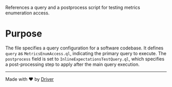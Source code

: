 <!--------------------------------------------------------------------------------->
<!-- IMPORTANT: This file is auto-generated by Driver (https://driver.ai). -------->
<!-- Manual edits may be overwritten on future commits. --------------------------->
<!--------------------------------------------------------------------------------->

References a query and a postprocess script for testing metrics enumeration access.

# Purpose
The file specifies a query configuration for a software codebase. It defines `query` as `MetricsEnumAccess.ql`, indicating the primary query to execute. The `postprocess` field is set to `InlineExpectationsTestQuery.ql`, which specifies a post-processing step to apply after the main query execution.

---
Made with ❤️ by [Driver](https://www.driver.ai/)